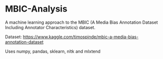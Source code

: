 # MBIC-Analysis

A machine learning approach to the MBIC (A Media Bias Annotation Dataset Including Annotator Characteristics) dataset.

Dataset: https://www.kaggle.com/timospinde/mbic-a-media-bias-annotation-dataset

Uses numpy, pandas, sklearn, nltk and mlxtend
